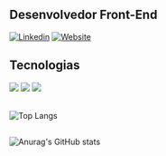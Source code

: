 ## Desenvolvedor Front-End

[![Linkedin](https://img.shields.io/badge/LinkedIn-0077B5?style=for-the-badge&logo=linkedin&logoColor=white)](https://www.linkedin.com/in/daniel-araujo-moura/)
[![Website](https://img.shields.io/badge/portfólio-0A0A0A?style=for-the-badge&logo=dev.to&logoColor=white)](https://portfolio-daniel-m.netlify.app/)


## Tecnologias

<div>
  <img src="https://img.shields.io/badge/JavaScript-F7DF1E?style=for-the-badge&logo=javascript&logoColor=black">
  <img src="https://img.shields.io/badge/CSS3-1572B6?style=for-the-badge&logo=css3&logoColor=white">
  <img src="https://img.shields.io/badge/HTML5-E34F26?style=for-the-badge&logo=html5&logoColor=white"> <br><br>

  ![Top Langs](https://github-readme-stats.vercel.app/api/top-langs/?username=DanielMVP7&layout=compact&theme=dark)
</div>

##

<div>
  
  ![Anurag's GitHub stats](https://github-readme-stats.vercel.app/api?username=DanielMVP7&show_icons=true&theme=dark)
</div>



